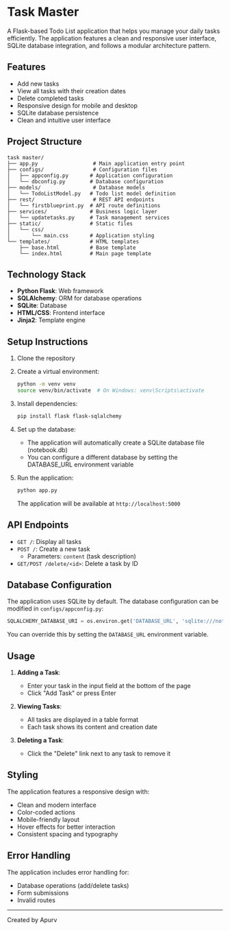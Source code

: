 # Task Master

A Flask-based Todo List application that helps you manage your daily tasks efficiently. The application features a clean and responsive user interface, SQLite database integration, and follows a modular architecture pattern.

## Features

- Add new tasks
- View all tasks with their creation dates
- Delete completed tasks
- Responsive design for mobile and desktop
- SQLite database persistence
- Clean and intuitive user interface

## Project Structure

```
task master/
├── app.py                  # Main application entry point
├── configs/                # Configuration files
│   ├── appconfig.py       # Application configuration
│   └── dbconfig.py        # Database configuration
├── models/                 # Database models
│   └── TodoListModel.py   # Todo list model definition
├── rest/                   # REST API endpoints
│   └── firstblueprint.py  # API route definitions
├── services/              # Business logic layer
│   └── updatetasks.py     # Task management services
├── static/                # Static files
│   └── css/
│       └── main.css       # Application styling
└── templates/             # HTML templates
    ├── base.html          # Base template
    └── index.html         # Main page template
```

## Technology Stack

- **Python Flask**: Web framework
- **SQLAlchemy**: ORM for database operations
- **SQLite**: Database
- **HTML/CSS**: Frontend interface
- **Jinja2**: Template engine

## Setup Instructions

1. Clone the repository
2. Create a virtual environment:
   ```bash
   python -m venv venv
   source venv/bin/activate  # On Windows: venv\Scripts\activate
   ```
3. Install dependencies:
   ```bash
   pip install flask flask-sqlalchemy
   ```
4. Set up the database:
   - The application will automatically create a SQLite database file (notebook.db)
   - You can configure a different database by setting the DATABASE_URL environment variable

5. Run the application:
   ```bash
   python app.py
   ```
   The application will be available at `http://localhost:5000`

## API Endpoints

- `GET /`: Display all tasks
- `POST /`: Create a new task
  - Parameters: `content` (task description)
- `GET/POST /delete/<id>`: Delete a task by ID

## Database Configuration

The application uses SQLite by default. The database configuration can be modified in `configs/appconfig.py`:

```python
SQLALCHEMY_DATABASE_URI = os.environ.get('DATABASE_URL', 'sqlite:///notebook.db')
```

You can override this by setting the `DATABASE_URL` environment variable.

## Usage

1. **Adding a Task**:
   - Enter your task in the input field at the bottom of the page
   - Click "Add Task" or press Enter

2. **Viewing Tasks**:
   - All tasks are displayed in a table format
   - Each task shows its content and creation date

3. **Deleting a Task**:
   - Click the "Delete" link next to any task to remove it

## Styling

The application features a responsive design with:
- Clean and modern interface
- Color-coded actions
- Mobile-friendly layout
- Hover effects for better interaction
- Consistent spacing and typography

## Error Handling

The application includes error handling for:
- Database operations (add/delete tasks)
- Form submissions
- Invalid routes

---

Created by Apurv
